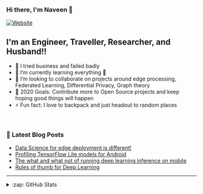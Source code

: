 ### Hi there, I'm Naveen  👋

[![Website](https://img.shields.io/website?label=neevan.me&style=for-the-badge&url=https%3A%2F%2Fneevan.me)](https://neevan.me)


## I'm an Engineer, Traveller, Researcher, and Husband!!

- 🔭 I tried business and failed badly
- 🌱 I’m currently learning everything 🤣
- 👯 I’m looking to collaborate on projects around edge processing, Federated Learning, Differential Privacy, Graph theory
- 🥅 2020 Goals: Contribute more to Open Source projects and keep hoping good things will happen
- ⚡ Fun fact: I love to backpack and just headout to random places





<br />



### 📕 Latest Blog Posts

<!-- BLOG-POST-LIST:START -->
- [Data Science for edge deployment is different!](https://medium.com/ai-ml-cv-in-enriching-digital-maps-navigation/data-science-for-edge-deployment-is-different-b73cb8035f71?source=rss-ae2613422ae4------2)
- [Profiling TensorFlow Lite models for Android](https://medium.com/fritzheartbeat/profiling-tensorflow-lite-models-for-android-a2bc53199682?source=rss-ae2613422ae4------2)
- [The what and what not of running deep learning inference on mobile](https://towardsdatascience.com/the-what-and-what-not-of-running-deep-learning-inference-on-mobile-81aa394ad27d?source=rss-ae2613422ae4------2)
- [Rules of thumb for Deep Learning](https://medium.com/hackernoon/rules-of-thumb-for-deep-learning-5a3b6d4b0138?source=rss-ae2613422ae4------2)
<!-- BLOG-POST-LIST:END -->


---



<details>
  <summary>:zap: GitHub Stats</summary>

  <img align="left" alt="Naveen's GitHub Stats" src="https://github-readme-stats.codestackr.vercel.app/api?username=4nonymou5&show_icons=true&hide_border=true" />

</details>


